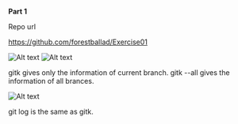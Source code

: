 **Part 1**

Repo url

https://github.com/forestballad/Exercise01

![Alt text](https://cloud.githubusercontent.com/assets/6697754/9966029/d0f973d0-5e29-11e5-92af-078c05aec096.png)
![Alt text](https://cloud.githubusercontent.com/assets/6697754/9966031/d4c86d0e-5e29-11e5-85ea-ccb5e799176b.png)

gitk gives only the information of current branch. gitk --all gives the information of all brances.

![Alt text](https://cloud.githubusercontent.com/assets/6697754/9966032/d72303c0-5e29-11e5-861e-e4f899783472.png)

git log is the same as gitk.
